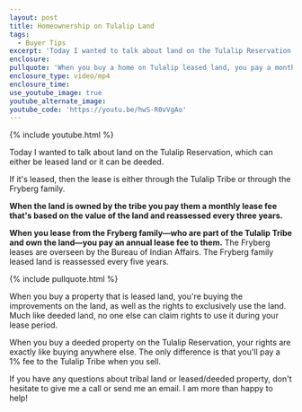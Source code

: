 ```yaml
---
layout: post
title: Homeownership on Tulalip Land
tags:
  - Buyer Tips
excerpt: 'Today I wanted to talk about land on the Tulalip Reservation, which can either be leased land from the Fryeburgs or it can be deeded.'
enclosure:
pullquote: 'When you buy a home on Tulalip leased land, you pay a monthly or annual lease fee.'
enclosure_type: video/mp4
enclosure_time:
use_youtube_image: true
youtube_alternate_image:
youtube_code: 'https://youtu.be/hwS-R0vVgAo'
---
```



{% include youtube.html %}

Today I wanted to talk about land on the Tulalip Reservation, which can either be leased land or it can be deeded.

If it's leased, then the lease is either through the Tulalip Tribe or through the Fryberg family.

**When the land is owned by the tribe you pay them a monthly lease fee that's based on the value of the land and reassessed every three years.**

**When you lease from the Fryberg family—who are part of the Tulalip Tribe and own the land—you pay an annual lease fee to them.**&nbsp;The Fryberg leases are overseen by the Bureau of Indian Affairs. The Fryberg family leased land is reassessed every five years.

{% include pullquote.html %}

When you buy a property that is leased land, you're buying the improvements on the land, as well as the rights to exclusively use the land. Much like deeded land, no one else can claim rights to use it during your lease period.

When you buy a deeded property on the Tulalip Reservation, your rights are exactly like buying anywhere else. The only difference is that you'll pay a 1% fee to the Tulalip Tribe when you sell.

If you have any questions about tribal land or leased/deeded property, don't hesitate to give me a call or send me an email. I am more than happy to help!